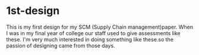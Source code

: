 # 1st-design
This is my first design for my SCM (Supply Chain management)paper. When I was in my final year of college our staff used to give assessments like these. I'm very much interested in doing something like these.so the passion of designing came from those days.
